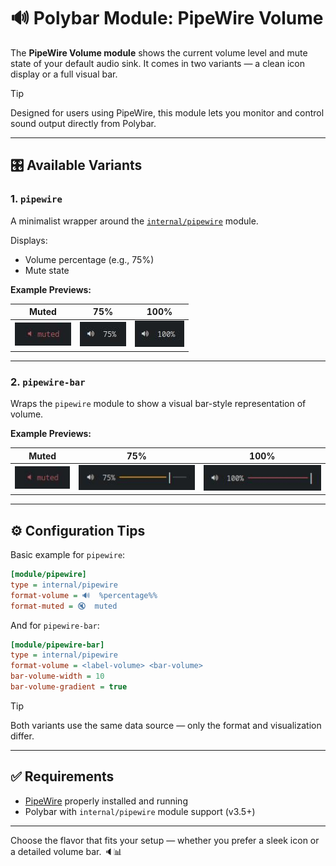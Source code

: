 # 🔊 Polybar Module: PipeWire Volume

The **PipeWire Volume module** shows the current volume level and mute state of your default audio sink. It comes in two variants — a clean icon display or a full visual bar.

> [!TIP]
> Designed for users using PipeWire, this module lets you monitor and control sound output directly from Polybar.

---

## 🎛️ Available Variants

### 1. `pipewire`

A minimalist wrapper around the [`internal/pipewire`](https://github.com/polybar/polybar/wiki/Module-pipewire) module.

Displays:

- Volume percentage (e.g., 75%)
- Mute state

**Example Previews:**

| Muted | 75% | 100% |
|-------|-----|------|
| ![](https://github.com/ulises-jeremias/dotfiles/blob/main/docs/images/polybar/modules/pipewire-muted.jpg?raw=true) | ![](https://github.com/ulises-jeremias/dotfiles/blob/main/docs/images/polybar/modules/pipewire-75.jpg?raw=true) | ![](https://github.com/ulises-jeremias/dotfiles/blob/main/docs/images/polybar/modules/pipewire-100.jpg?raw=true) |

---

### 2. `pipewire-bar`

Wraps the `pipewire` module to show a visual bar-style representation of volume.

**Example Previews:**

| Muted | 75% | 100% |
|-------|-----|------|
| ![](https://github.com/ulises-jeremias/dotfiles/blob/main/docs/images/polybar/modules/pipewire-muted.jpg?raw=true) | ![](https://github.com/ulises-jeremias/dotfiles/blob/main/docs/images/polybar/modules/pipewire-bar-75.jpg?raw=true) | ![](https://github.com/ulises-jeremias/dotfiles/blob/main/docs/images/polybar/modules/pipewire-bar-100.jpg?raw=true) |

---

## ⚙️ Configuration Tips

Basic example for `pipewire`:

```ini
[module/pipewire]
type = internal/pipewire
format-volume = 🔊  %percentage%%
format-muted = 🔇  muted
```

And for `pipewire-bar`:

```ini
[module/pipewire-bar]
type = internal/pipewire
format-volume = <label-volume> <bar-volume>
bar-volume-width = 10
bar-volume-gradient = true
```

> [!TIP]
> Both variants use the same data source — only the format and visualization differ.

---

## ✅ Requirements

- [PipeWire](https://pipewire.org/) properly installed and running
- Polybar with `internal/pipewire` module support (v3.5+)

---

Choose the flavor that fits your setup — whether you prefer a sleek icon or a detailed volume bar. 🔈📊
